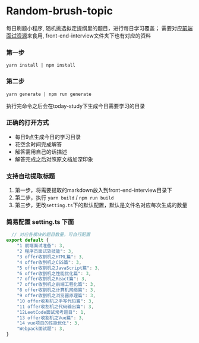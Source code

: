 # Random-brush-topic
每日刷题小程序, 随机挑选拟定提纲里的题目，进行每日学习覆盖；
需要对应[前端面试资源](https://github.com/BigSharkLx/front-end-interview)来食用, front-end-interview文件夹下也有对应的资料

###  第一步
``` shell
yarn install | npm install
```

###  第二步
``` shell
yarn generate | npm run generate
```

执行完命令之后会在today-study下生成今日需要学习的目录


### 正确的打开方式
- 每日9点生成今日的学习目录
- 花空余时间完成解答
- 解答需用自己的话描述
- 解答完成之后对照原文档加深印象


### **支持自动提取标题**
1. 第一步，将需要提取的markdown放入到front-end-interview目录下
2. 第二步，执行 `yarn build` / `npm run build`
3. 第三步，更改`setting.ts`下的默认配置，默认是文件名对应每次生成的数量


### 简易配置 setting.ts 下面

``` javascript
  // 对应各模块的题目数量，可自行配置
export default {
    "1 前端面试准备": 3,
    "2 程序员面试软技能": 3,
    "3 offer收割机之HTML篇": 3,
    "4 offer收割机之CSS篇": 3,
    "5 offer收割机之JavaScript篇": 3,
    "6 offer收割机之性能优化篇": 3,
    "7 offer收割机之React篇": 3,
    "7 offer收割机之前端工程化篇": 3,
    "8 offer收割机之计算机网络篇": 3,
    "9 offer收割机之浏览器原理篇": 3,
    "10 offer收割机之手写代码篇": 3,
    "11 offer收割机之代码输出篇": 3,
    "12LeetCode面试常考题目": 1,
    "13 offer收割机之Vue篇": 3,
    "14 vue项目的性能优化": 3,
    "Webpack面试题": 3,
}
```